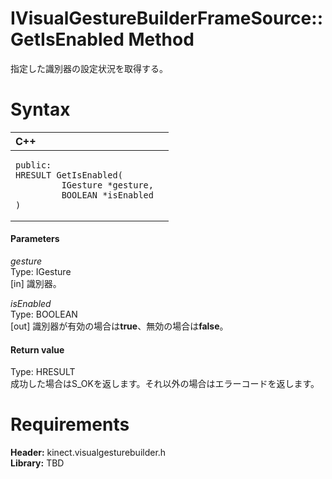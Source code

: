 IVisualGestureBuilderFrameSource::GetIsEnabled Method  
=====================================================  

指定した識別器の設定状況を取得する。 <span id="syntaxSection"></span>

Syntax  
======  

<table>
<colgroup>
<col width="100%" />
</colgroup>
<thead>
<tr class="header">
<th align="left">C++</th>
</tr>
</thead>
<tbody>
<tr class="odd">
<td align="left"><pre><code>public:  
HRESULT GetIsEnabled(  
         IGesture *gesture,  
         BOOLEAN *isEnabled  
)</code></pre></td>
</tr>
</tbody>
</table>

<span id="ID4EG"></span>
#### Parameters  

*gesture*    
Type: IGesture  
[in] 識別器。  

*isEnabled*    
Type: BOOLEAN  
[out] 識別器が有効の場合は**true**、無効の場合は**false**。  

<span id="ID4EP"></span>
#### Return value  

Type: HRESULT  
成功した場合はS\_OKを返します。それ以外の場合はエラーコードを返します。  

<span id="requirements"></span>

Requirements  
============  

**Header:** kinect.visualgesturebuilder.h  
**Library:** TBD  



<!--Please do not edit the data in the comment block below.-->
<!--
TOCTitle : GetIsEnabled Method
RLTitle : IVisualGestureBuilderFrameSource::GetIsEnabled Method
KeywordK : GetIsEnabled method
KeywordK : IVisualGestureBuilderFrameSource::GetIsEnabled method
KeywordF : IVisualGestureBuilderFrameSource::GetIsEnabled
KeywordF : GetIsEnabled
KeywordF : Microsoft.Kinect.visualgesturebuilder.IVisualGestureBuilderFrameSource.GetIsEnabled(IGesture,BOOLEAN@)
KeywordA : M:Microsoft.Kinect.visualgesturebuilder.IVisualGestureBuilderFrameSource.GetIsEnabled(IGesture,BOOLEAN@)
AssetID : M:Microsoft.Kinect.visualgesturebuilder.IVisualGestureBuilderFrameSource.GetIsEnabled(IGesture,BOOLEAN@)
Locale : en-us
CommunityContent : 1
APIType : Managed
APILocation : 
APIName : Microsoft.Kinect.visualgesturebuilder.IVisualGestureBuilderFrameSource::GetIsEnabled
TargetOS : Windows
TopicType : kbSyntax
DevLang : C++
DocSet : K4Wv2
ProjType : K4Wv2Proj
Technology : Kinect for Windows
Product : Kinect for Windows SDK v2
productversion : 20
-->
